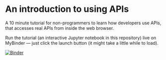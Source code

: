 # An introduction to using APIs

A 10 minute tutorial for non-programmers to learn how developers use APIs, that accesses real APIs from inside the web browser.

Run the tutorial (an interactive Jupyter notebook in this repository) live on MyBinder — just click the launch button (it might take a little while to load).

[![Binder](https://mybinder.org/badge.svg)](https://mybinder.org/v2/gh/staplegun/using-apis/master?filepath=An-introduction-to-using-APIs.ipynb)
